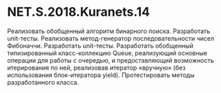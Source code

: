 # NET.S.2018.Kuranets.14
Реализовать обобщенный алгоритм бинарного поиска. Разработать unit-тесты.
Реализовать метод-генератор последовательности чисел Фибоначчи. Разработать unit-тесты.
Разработать обобщенный типизированный класс-коллекцию Queue, реализующий основные операции для работы с очередью, и предоставляющий возможность итерирования по ней, реализовав итератор «вручную» (без использования блок-итератора yield). Протестировать методы разработанного класса.
